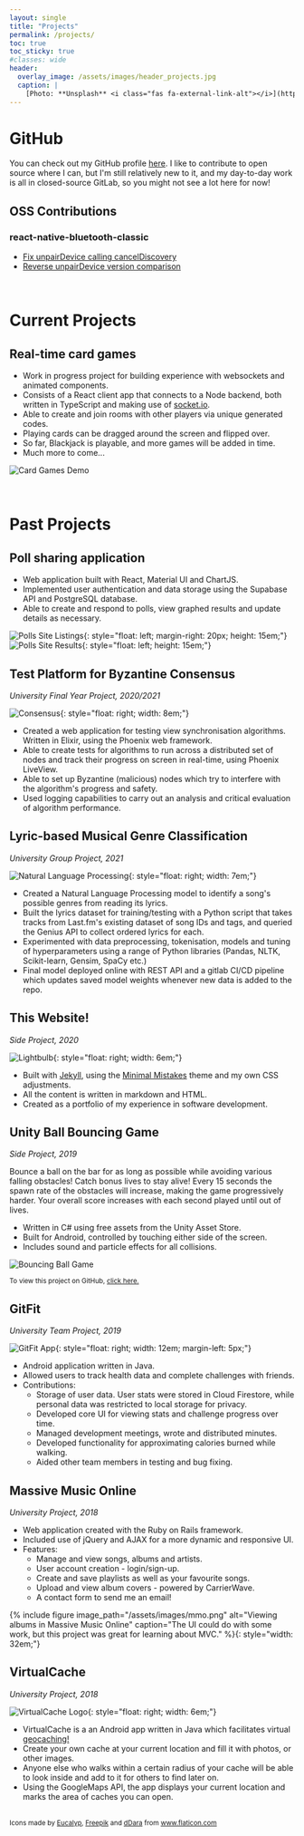 ```yaml
---
layout: single
title: "Projects"
permalink: /projects/
toc: true
toc_sticky: true
#classes: wide
header:
  overlay_image: /assets/images/header_projects.jpg
  caption: |
    [Photo: **Unsplash** <i class="fas fa-external-link-alt"></i>](https://unsplash.com/photos/FO7JIlwjOtU)
---
```


# GitHub

You can check out my GitHub profile <a
href="https://github.com/chrisdueck">here</a>. I like to contribute to open
source where I can, but I'm still relatively new to it, and my day-to-day work
is all in closed-source GitLab, so you might not see a lot here for now!

## OSS Contributions

### react-native-bluetooth-classic
- <a href="https://github.com/kenjdavidson/react-native-bluetooth-classic/pull/253">Fix unpairDevice calling cancelDiscovery</a>
- <a href="https://github.com/kenjdavidson/react-native-bluetooth-classic/pull/255">Reverse unpairDevice version comparison</a>

<br />

<!-- Temporarily removed due to https://github.com/Bloggify/github-calendar/issues/172 -->
<!--
The graph below shows my GitHub contributions in the last year. These are mostly
commits to small personal projects (some of which you can read about below!) and
does not include any of my day to day work as a full time SWE.

<script
  src="https://unpkg.com/github-calendar@latest/dist/github-calendar.min.js">
</script>
<link
  rel="stylesheet"
  href="https://unpkg.com/github-calendar@latest/dist/github-calendar-responsive.css"
/>
<style>
  .calendar {
    margin: auto;
    margin-bottom: 20px;
  }
  .contrib-number {
    color: white;
  }
}
</style>
<div class="calendar">
  Loading...
</div>
<script>
  GitHubCalendar(".calendar", "chrisdueck", { responsive: true });
</script>

<sub>
  Embedded using [GitHub Calendar](https://github.com/Bloggify/github-calendar) &copy; Bloggify.
</sub> -->

<!-- # Current Projects

_I'm currently taking a break from new projects as I've just finished my
bachelor's degree. Check back soon!_ -->

# Current Projects

## Real-time card games

- Work in progress project for building experience with websockets and animated
  components.
- Consists of a React client app that connects to a Node backend, both written
  in TypeScript and making use of [socket.io](https://socket.io/).
- Able to create and join rooms with other players via unique generated codes.
- Playing cards can be dragged around the screen and flipped over.
- So far, Blackjack is playable, and more games will be added in time.
- Much more to come...

![Card Games Demo](/assets/images/cardgames4.gif)

<!--![image](/assets/images/cardgames.gif){: style="width: 30em; margin-left: 1em;"}-->

<br />

# Past Projects

## Poll sharing application

- Web application built with React, Material UI and ChartJS.
- Implemented user authentication and data storage using the Supabase API and
  PostgreSQL database.
- Able to create and respond to polls, view graphed results and update details
  as necessary.

![Polls Site Listings](/assets/images/pollshare-polls.png){: style="float: left; margin-right:
20px; height: 15em;"}
![Polls Site Results](/assets/images/pollshare.png){: style="float: left; height: 15em;"}
<br style="clear: both" />

## Test Platform for Byzantine Consensus

_University Final Year Project, 2020/2021_

![Consensus](/assets/images/consensus.png){: style="float: right; width: 8em;"}

- Created a web application for testing view synchronisation algorithms. Written
  in Elixir, using the Phoenix web framework.
- Able to create tests for algorithms to run across a distributed set of
  nodes and track their progress on screen in real-time, using Phoenix
  LiveView.
- Able to set up Byzantine (malicious) nodes which try to interfere with the
  algorithm's progress and safety.
- Used logging capabilities to carry out an analysis and critical evaluation of
  algorithm performance.

## Lyric-based Musical Genre Classification

_University Group Project, 2021_

![Natural Language Processing](/assets/images/nlp.png){: style="float: right; width: 7em;"}

- Created a Natural Language Processing model to identify a song's possible
  genres from reading its lyrics.
- Built the lyrics dataset for training/testing with a Python script that takes
  tracks from Last.fm's existing dataset of song IDs and tags, and queried the
  Genius API to collect ordered lyrics for each.
- Experimented with data preprocessing, tokenisation, models and tuning of
  hyperparameters using a range of Python libraries (Pandas, NLTK, Scikit-learn,
  Gensim, SpaCy etc.)
- Final model deployed online with REST API and a gitlab CI/CD pipeline which
  updates saved model weights whenever new data is added to the repo.

## This Website!

_Side Project, 2020_

![Lightbulb](/assets/images/project.png){: style="float: right; width: 6em;"}

- Built with [Jekyll](https://jekyllrb.com/), using the [Minimal
  Mistakes](https://mademistakes.com/work/minimal-mistakes-jekyll-theme/) theme
  and my own CSS adjustments.
- All the content is written in markdown and HTML.
- Created as a portfolio of my experience in software development.

## Unity Ball Bouncing Game

_Side Project, 2019_

Bounce a ball on the bar for as long as possible while avoiding various falling
obstacles! Catch bonus lives to stay alive! Every 15 seconds the spawn rate of
the obstacles will increase, making the game progressively harder. Your overall
score increases with each second played until out of lives.

- Written in C# using free assets from the Unity Asset Store.
- Built for Android, controlled by touching either side of the screen.
- Includes sound and particle effects for all collisions.

![Bouncing Ball Game](/assets/images/bouncinggame.gif)

<sup>To view this project on GitHub, <a
href="https://github.com/chrisdueck/bouncing-game">click here.</a></sup>

## GitFit

_University Team Project, 2019_

![GitFit App](/assets/images/gitfit-screenshot.jpg){: style="float: right; width:
12em; margin-left: 5px;"}

- Android application written in Java.
- Allowed users to track health data and complete challenges with friends.
- Contributions:
  - Storage of user data. User stats were stored in Cloud Firestore, while
    personal data was restricted to local storage for privacy.
  - Developed core UI for viewing stats and challenge progress over time.
  - Managed development meetings, wrote and distributed minutes.
  - Developed functionality for approximating calories burned while walking.
  - Aided other team members in testing and bug fixing.

## Massive Music Online

_University Project, 2018_

- Web application created with the Ruby on Rails framework.
- Included use of jQuery and AJAX for a more dynamic and responsive UI.
- Features:
  - Manage and view songs, albums and artists.
  - User account creation - login/sign-up.
  - Create and save playlists as well as your favourite songs.
  - Upload and view album covers - powered by CarrierWave.
  - A contact form to send me an email!

{% include figure image_path="/assets/images/mmo.png" alt="Viewing albums in
Massive Music Online" caption="The UI could do with some work, but this project
was great for learning about MVC." %}{:
style="width: 32em;"}

## VirtualCache

_University Project, 2018_

![VirtualCache Logo](/assets/images/virtualcache.png){: style="float: right; width: 6em;"}

- VirtualCache is a an Android app written in Java which facilitates virtual
  [geocaching!](https://en.wikipedia.org/wiki/Geocaching)
- Create your own cache at your current location and fill it with photos, or
  other images.
- Anyone else who walks within a certain radius of your cache will be able to
  look inside and add to it for others to find later on.
- Using the GoogleMaps API, the app displays your current location and marks the
  area of caches you can open.

<br /> <sub> Icons made by <a href="https://www.flaticon.com/authors/eucalyp"
title="Eucalyp">Eucalyp</a>, <a href="https://www.freepik.com"
title="Freepik">Freepik</a> and <a href="https://www.flaticon.com/authors/ddara"
title="dDara">dDara</a> from <a href="https://www.flaticon.com/"
title="Flaticon">www.flaticon.com</a> </sub>
